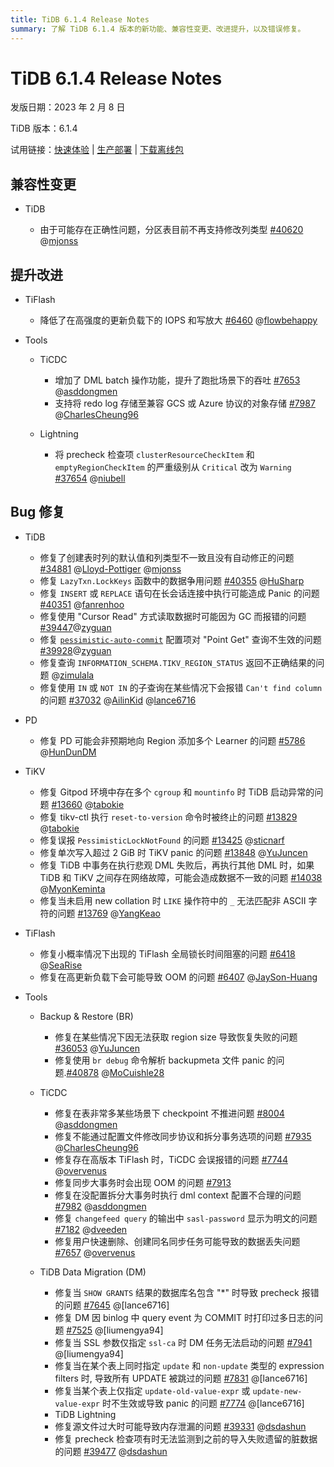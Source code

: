 ```yaml
---
title: TiDB 6.1.4 Release Notes
summary: 了解 TiDB 6.1.4 版本的新功能、兼容性变更、改进提升，以及错误修复。
---
```


# TiDB 6.1.4 Release Notes

发版日期：2023 年 2 月 8 日

TiDB 版本：6.1.4

试用链接：[快速体验](https://docs.pingcap.com/zh/tidb/v6.1/quick-start-with-tidb) | [生产部署](https://docs.pingcap.com/zh/tidb/v6.1/production-deployment-using-tiup) | [下载离线包](https://cn.pingcap.com/product-community/?version=v6.1.4#version-list)

## 兼容性变更

- TiDB

    - 由于可能存在正确性问题，分区表目前不再支持修改列类型 [#40620](https://github.com/pingcap/tidb/issues/40620) @[mjonss](https://github.com/mjonss)

## 提升改进

- TiFlash

    - 降低了在高强度的更新负载下的 IOPS 和写放大 [#6460](https://github.com/pingcap/tiflash/issues/6460) @[flowbehappy](https://github.com/flowbehappy)

- Tools

    - TiCDC

        - 增加了 DML batch 操作功能，提升了跑批场景下的吞吐 [#7653](https://github.com/pingcap/tiflow/issues/7653) @[asddongmen](https://github.com/asddongmen)
        - 支持将 redo log 存储至兼容 GCS 或 Azure 协议的对象存储 [#7987](https://github.com/pingcap/tiflow/issues/7987) @[CharlesCheung96](https://github.com/CharlesCheung96)

    - Lightning

        - 将 precheck 检查项 `clusterResourceCheckItem` 和 `emptyRegionCheckItem` 的严重级别从 `Critical` 改为 `Warning` [#37654](https://github.com/pingcap/tidb/issues/37654) @[niubell](https://github.com/niubell)

## Bug 修复

+ TiDB

    - 修复了创建表时列的默认值和列类型不一致且没有自动修正的问题 [#34881](https://github.com/pingcap/tidb/issues/34881) @[Lloyd-Pottiger](https://github.com/Lloyd-Pottiger) @[mjonss](https://github.com/mjonss)
    - 修复 `LazyTxn.LockKeys` 函数中的数据争用问题 [#40355](https://github.com/pingcap/tidb/issues/40355) @[HuSharp](https://github.com/HuSharp)
    - 修复 `INSERT` 或 `REPLACE` 语句在长会话连接中执行可能造成 Panic 的问题 [#40351](https://github.com/pingcap/tidb/issues/40351) @[fanrenhoo](https://github.com/fanrenhoo)
    - 修复使用 "Cursor Read" 方式读取数据时可能因为 GC 而报错的问题 [#39447](https://github.com/pingcap/tidb/issues/39447)@[zyguan](https://github.com/zyguan)
    - 修复 [`pessimistic-auto-commit`](/tidb-configuration-file.md#pessimistic-auto-commit) 配置项对 "Point Get" 查询不生效的问题 [#39928](https://github.com/pingcap/tidb/issues/39928)@[zyguan](https://github.com/zyguan)
    - 修复查询 `INFORMATION_SCHEMA.TIKV_REGION_STATUS` 返回不正确结果的问题 @[zimulala](https://github.com/zimulala)
    - 修复使用 `IN` 或 `NOT IN` 的子查询在某些情况下会报错 `Can't find column` 的问题 [#37032](https://github.com/pingcap/tidb/issues/37032) @[AilinKid](https://github.com/AilinKid) @[lance6716](https://github.com/lance6716)

- PD

    - 修复 PD 可能会非预期地向 Region 添加多个 Learner 的问题 [#5786](https://github.com/tikv/pd/issues/5786) @[HunDunDM](https://github.com/HunDunDM)

+ TiKV

    - 修复 Gitpod 环境中存在多个 `cgroup` 和 `mountinfo` 时 TiDB 启动异常的问题 [#13660](https://github.com/tikv/tikv/issues/13660) @[tabokie](https://github.com/tabokie)
    - 修复 tikv-ctl 执行 `reset-to-version` 命令时被终止的问题 [#13829](https://github.com/tikv/tikv/issues/13829) @[tabokie](https://github.com/tabokie)
    - 修复误报 `PessimisticLockNotFound` 的问题 [#13425](https://github.com/tikv/tikv/issues/13425) @[sticnarf](https://github.com/sticnarf)
    - 修复单次写入超过 2 GiB 时 TiKV panic 的问题 [#13848](https://github.com/tikv/tikv/issues/13848) @[YuJuncen](https://github.com/YuJuncen)
    - 修复 TiDB 中事务在执行悲观 DML 失败后，再执行其他 DML 时，如果 TiDB 和 TiKV 之间存在网络故障，可能会造成数据不一致的问题 [#14038](https://github.com/tikv/tikv/issues/14038) @[MyonKeminta](https://github.com/MyonKeminta)
    - 修复当未启用 new collation 时 `LIKE` 操作符中的 `_` 无法匹配非 ASCII 字符的问题 [#13769](https://github.com/tikv/tikv/issues/13769) @[YangKeao](https://github.com/YangKeao)

+ TiFlash

    - 修复小概率情况下出现的 TiFlash 全局锁长时间阻塞的问题 [#6418](https://github.com/pingcap/tiflash/issues/6418) @[SeaRise](https://github.com/SeaRise)
    - 修复在高更新负载下会可能导致 OOM 的问题 [#6407](https://github.com/pingcap/tiflash/issues/6407) @[JaySon-Huang](https://github.com/JaySon-Huang)

+ Tools

    + Backup & Restore (BR)

        - 修复在某些情况下因无法获取 region size 导致恢复失败的问题 [#36053](https://github.com/pingcap/tidb/issues/36053) @[YuJuncen](https://github.com/YuJuncen)
        - 修复使用 `br debug` 命令解析 backupmeta 文件 panic 的问题.[#40878](https://github.com/pingcap/tidb/issues/40878) @[MoCuishle28](https://github.com/MoCuishle28)

    + TiCDC

        - 修复在表非常多某些场景下 checkpoint 不推进问题 [#8004](https://github.com/pingcap/tiflow/issues/8004) @[asddongmen](https://github.com/asddongmen)
        - 修复不能通过配置文件修改同步协议和拆分事务选项的问题 [#7935](https://github.com/pingcap/tiflow/issues/7935) @[CharlesCheung96](https://github.com/CharlesCheung96)
        - 修复存在高版本 TiFlash 时，TiCDC 会误报错的问题 [#7744](https://github.com/pingcap/tiflow/issues/7744) @[overvenus](https://github.com/overvenus)
        - 修复同步大事务时会出现 OOM 的问题 [#7913](https://github.com/pingcap/tiflow/issues/7913)
        - 修复在没配置拆分大事务时执行 dml context 配置不合理的问题  [#7982](https://github.com/pingcap/tiflow/issues/7982) @[asddongmen](https://github.com/asddongmen)
        - 修复 `changefeed query` 的输出中 `sasl-password` 显示为明文的问题 [#7182](https://github.com/pingcap/tiflow/issues/7182) @[dveeden](https://github.com/dveeden)
        - 修复用户快速删除、创建同名同步任务可能导致的数据丢失问题 [#7657](https://github.com/pingcap/tiflow/issues/7657) @[overvenus](https://github.com/overvenus)

    + TiDB Data Migration (DM)

        - 修复当 `SHOW GRANTS` 结果的数据库名包含 "*" 时导致 precheck 报错的问题 [#7645](https://github.com/pingcap/tiflow/issues/7645) @[lance6716]
        - 修复 DM 因 binlog 中 query event 为 COMMIT 时打印过多日志的问题 [#7525](https://github.com/pingcap/tiflow/issues/7525) @[liumengya94]
        - 修复当 SSL 参数仅指定 `ssl-ca` 时 DM 任务无法启动的问题 [#7941](https://github.com/pingcap/tiflow/issues/7941) @[liumengya94]
        - 修复当在某个表上同时指定 `update` 和 `non-update` 类型的 expression filters 时, 导致所有 UPDATE 被跳过的问题 [#7831](https://github.com/pingcap/tiflow/issues/7831) @[lance6716]
        - 修复当某个表上仅指定 `update-old-value-expr` 或 `update-new-value-expr` 时不生效或导致 panic 的问题 [#7774](https://github.com/pingcap/tiflow/issues/7774) @[lance6716]

        + TiDB Lightning

        - 修复源文件过大时可能导致内存泄漏的问题 [#39331](https://github.com/pingcap/tidb/issues/39331) @[dsdashun](https://github.com/dsdashun)
        - 修复 precheck 检查项有时无法监测到之前的导入失败遗留的脏数据的问题 [#39477](https://github.com/pingcap/tidb/issues/39477) @[dsdashun](https://github.com/dsdashun)
